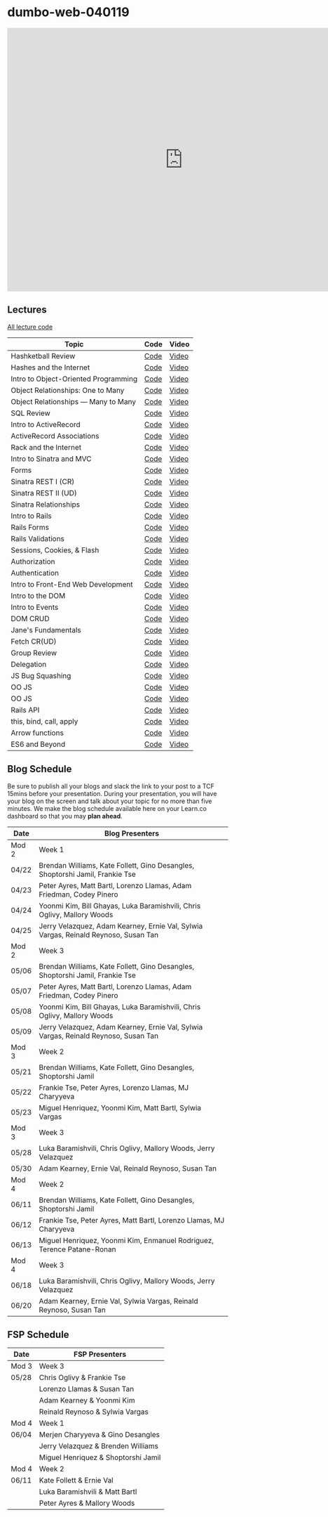 # dumbo-web-040119

<iframe src="https://calendar.google.com/calendar/embed?mode=WEEK&amp;height=600&amp;wkst=1&amp;bgcolor=%23FFFFFF&amp;src=flatironschool.com_beat8cpem9pjlrdtck98mm7aqo%40group.calendar.google.com&amp;color=%23B1365F&amp;src=flatironschool.com_gcf86fl54qj7dggvrp4a1qbvbg%40group.calendar.google.com&amp;color=%232F6309&amp;ctz=America%2FNew_York" style="border-width:0" width="800" height="600" frameborder="0" scrolling="no"></iframe>

## Lectures
[All lecture code](https://github.com/learn-co-students/dumbo-web-040119)

| Topic            | Code                | Video                |
| ---------------- |-------------------- |--------------------- |
| Hashketball Review | [Code][hashketball-code] | [Video][hashketball-vid] |
| Hashes and the Internet | [Code][hashes-and-internet-code] | [Video][hashes-and-internet-video] |
| Intro to Object-Oriented Programming | [Code][intro-object-oriented-programming-code] | [Video][intro-object-oriented-programming-video] |
| Object Relationships: One to Many | [Code][1-many-relationships-code] | [Video][1-many-relationships-video] |
| Object Relationships — Many to Many | [Code][object-relationships-many-many-code] | [Video][object-relationships-many-many-video] |
| SQL Review | [Code][sql-review-code] | [Video][sql-review-video] |
| Intro to ActiveRecord | [Code][intro-activerecord-code] | [Video][intro-activerecord-video] |
| ActiveRecord Associations | [Code][activerecord-associations-code] | [Video][activerecord-associations-video] |
| Rack and the Internet | [Code][rack-internet-code] | [Video][rack-internet-video] |
| Intro to Sinatra and MVC | [Code][intro-sinatra-mvc-code] | [Video][intro-sinatra-mvc-video] |
| Forms | [Code][forms-code] | [Video][forms-video] |
| Sinatra REST I (CR) | [Code][sinatra-rest-i-cr--code] | [Video][sinatra-rest-i-cr--video] |
| Sinatra REST II (UD) | [Code][sinatra-rest-ii-ud--code] | [Video][sinatra-rest-ii-ud--video] |
| Sinatra Relationships | [Code][sinatra-relationships-code] | [Video][sinatra-relationships-video] |
| Intro to Rails | [Code][intro-rails-code] | [Video][intro-rails-video] |
| Rails Forms | [Code][rails-forms-code] | [Video][rails-forms-video] |
| Rails Validations | [Code][rails-validations-code] | [Video][rails-validations-video] |
| Sessions, Cookies, & Flash | [Code][sessions-cookies-flash-code] | [Video][sessions-cookies-flash-video] |
| Authorization | [Code][authorization-code] | [Video][authorization-video] |
| Authentication | [Code][authentication-code] | [Video][authentication-video] |
| Intro to Front-End Web Development | [Code][intro-front-end-web-development-code] | [Video][intro-front-end-web-development-video] |
| Intro to the DOM | [Code][intro-dom-code] | [Video][intro-dom-video] |
| Intro to Events | [Code][intro-events--code] | [Video][intro-events--video] |
| DOM CRUD | [Code][dom-crud-code] | [Video][dom-crud-video] |
| Jane's Fundamentals | [Code][js-funds-code] | [Video][js-funds-vid] |
| Fetch CR(UD) | [Code][fetch-cr-ud--code] | [Video][fetch-cr-ud--video] |
| Group Review | [Code][group-review-code] | [Video][group-review-video] |
| Delegation | [Code][delegation-code] | [Video][delegation-video] |
| JS Bug Squashing | [Code][js-bug-squashing-code] | [Video][js-bug-squashing-video] |
| OO JS | [Code][oo-js-code] | [Video][oo-js-video] |
| OO JS | [Code][oo-js-code] | [Video][oo-js-video] |
| Rails API | [Code][rails-api-code] | [Video][rails-api-video] |
| this, bind, call, apply | [Code][this-bind-call-apply-code] | [Video][this-bind-call-apply-video] |
| Arrow functions | [Code][arrow-functions-code] | [Video][arrow-functions-video] |
| ES6 and Beyond | [Code][es6-beyond-code] | [Video][es6-beyond-video] |


[hashketball-code]: https://github.com/learn-co-students/dumbo-web-040119/tree/master/01-hashketball-review
[hashketball-vid]: https://www.youtube.com/watch?v=0U2nq6bCgLQ

[hashes-and-internet-code]: https://github.com/learn-co-students/dumbo-web-040119/tree/master/02-hashes-internet/
[hashes-and-internet-video]: http://youtu.be/XwUeicw7Osk

[intro-object-oriented-programming-code]: https://github.com/learn-co-students/dumbo-web-040119/tree/master/03-oo/
[intro-object-oriented-programming-video]: http://youtu.be/FeTIaXh48EM

[1-many-relationships-code]: https://github.com/learn-co-students/dumbo-web-040119/tree/master/04-one-to-many
[1-many-relationships-video]: https://www.youtube.com/watch?v=Lssf6NbDLeg

[object-relationships-many-many-code]: https://github.com/learn-co-students/dumbo-web-040119/tree/master/05-many-to-many/
[object-relationships-many-many-video]: http://youtu.be/zrrLJ7gQbas

[sql-review-code]: https://github.com/learn-co-students/dumbo-web-040119/tree/master/06-sql-review/
[sql-review-video]: http://youtu.be/eMO63ZYi404

[intro-activerecord-code]: https://github.com/learn-co-students/dumbo-web-040119/tree/master/07-active-record-intro
[intro-activerecord-video]: http://youtu.be/bcbNbD6UxOU

[activerecord-associations-code]: https://github.com/learn-co-students/dumbo-web-040119/tree/master/08-ar-associations
[activerecord-associations-video]: http://youtu.be/tIffYTZB23k

[rack-internet-code]: https://github.com/learn-co-students/dumbo-web-040119/tree/master/09-rack-internet
[rack-internet-video]: http://youtu.be/H3CJNUixhCI

[intro-sinatra-mvc-code]: https://github.com/learn-co-students/dumbo-web-040119/tree/master/10-sinatra-mvc
[intro-sinatra-mvc-video]: http://youtu.be/75gIS8iiztQ

[forms-code]: https://github.com/learn-co-students/dumbo-web-040119/tree/master/11-forms
[forms-video]: http://youtu.be/tRH0UnB928g

[sinatra-rest-i-cr--code]: https://github.com/learn-co-students/dumbo-web-040119/tree/master/12-rest
[sinatra-rest-i-cr--video]: http://youtu.be/NagE6YLbd9Q

[sinatra-rest-ii-ud--code]: https://github.com/learn-co-students/dumbo-web-040119/tree/master/12-rest
[sinatra-rest-ii-ud--video]: http://youtu.be/tEb1WMWm0M8

[sinatra-relationships-code]: https://github.com/learn-co-students/dumbo-web-040119/tree/master/13-sinatra-relationships/
[sinatra-relationships-video]: http://youtu.be/wGI1VXgx4Cw

[intro-rails-code]: https://github.com/learn-co-students/dumbo-web-040119/tree/master/14-intro-rails/
[intro-rails-video]: http://youtu.be/q3e1b-ljQEU

[rails-forms-code]: https://github.com/learn-co-students/dumbo-web-040119/tree/master/15-rails-forms/
[rails-forms-video]: http://youtu.be/HscPKVxXqXE

[rails-validations-code]: https://github.com/learn-co-students/dumbo-web-040119/tree/master/16-rails-validations/
[rails-validations-video]: http://youtu.be/p1v6SojRoLs

[sessions-cookies-flash-code]: https://github.com/learn-co-students/dumbo-web-040119/tree/master/18-sessions-cookies-flash/
[sessions-cookies-flash-video]: http://youtu.be/GP5ADEMmLgo

[authorization-code]: https://github.com/learn-co-students/dumbo-web-040119/tree/master/19-auth/
[authorization-video]: http://youtu.be/7daeWvBjX-U

[authentication-code]: https://github.com/learn-co-students/dumbo-web-040119/tree/master/19-auth/
[authentication-video]: http://youtu.be/h32s-biNRcw

[intro-front-end-web-development-code]: https://github.com/learn-co-students/dumbo-web-040119/tree/master/21-intro-fewd/
[intro-front-end-web-development-video]: http://youtu.be/R-wy_xN5OyA

[intro-dom-code]: https://github.com/learn-co-students/dumbo-web-040119/tree/master/22-dom/
[intro-dom-video]: http://youtu.be/_lj8XnywBCo

[intro-events--code]: https://github.com/learn-co-students/dumbo-web-040119/tree/master/23-events/
[intro-events--video]: http://youtu.be/kmkJknJGI-0

[dom-crud-code]: https://github.com/learn-co-students/dumbo-web-040119/tree/master/24-dom-crud/
[dom-crud-video]: http://youtu.be/XZfa4ASX0mg

[js-funds-code]: https://github.com/learn-co-students/dumbo-web-040119/tree/master/26-jane-fundamentals
[js-funds-vid]: https://youtu.be/t3UJ9gfy26o

[fetch-cr-ud--code]: https://github.com/learn-co-students/dumbo-web-040119/tree/master/28-fetch-ud/
[fetch-cr-ud--video]: http://youtu.be/77c7o4eKR8o

[group-review-code]: https://www.youtube.com/watch?v=dQw4w9WgXcQ
[group-review-video]: http://youtu.be/S_sD_BjkAXw

[delegation-code]: https://github.com/learn-co-students/dumbo-web-040119/tree/master/29-delegation/
[delegation-video]: http://youtu.be/NelOUm7f-dM

[js-bug-squashing-code]: https://github.com/learn-co-students/dumbo-web-040119/tree/master/30-debugging/
[js-bug-squashing-video]: http://youtu.be/J-sXEAiWsxI

[oo-js-code]: https://github.com/learn-co-students/dumbo-web-040119/tree/master/31-oojs/
[oo-js-video]: http://youtu.be/3S_TIKCuWHc

[oo-js-code]: https://github.com/learn-co-students/dumbo-web-040119/tree/master/31-oojs/
[oo-js-video]: http://youtu.be/H1_g1nv91IM

[rails-api-code]: https://github.com/learn-co-students/dumbo-web-040119/tree/master/32.5-rails-api/
[rails-api-video]: https://youtu.be/hXBf5z-Mp6Q

[this-bind-call-apply-code]: https://github.com/learn-co-students/dumbo-web-040119/tree/master/32-this-bind-call-apply/
[this-bind-call-apply-video]: http://youtu.be/DZsBvQ5xaNQ

[arrow-functions-code]: https://github.com/learn-co-students/dumbo-web-040119/tree/master/33-es6/
[arrow-functions-video]: http://youtu.be/7AUaBCLs_as

[es6-beyond-code]: https://github.com/learn-co-students/dumbo-web-040119/tree/master/33-es6/
[es6-beyond-video]: http://youtu.be/M73JLS2JSLs


## Blog Schedule

Be sure to publish all your blogs and slack the link to your post to a TCF 15mins before your presentation. During your presentation, you will have your blog on the screen and talk about your topic for no more than five minutes. We make the blog schedule available here on your Learn.co dashboard so that you may **plan ahead**. 

| **Date**  	| **Blog Presenters**                                                                                  |
|-------	|--------------------------------------------------------------------------------------------------------- |
| Mod 2   | Week 1 | 
| 04/22 	| Brendan Williams, Kate Follett, Gino Desangles, Shoptorshi Jamil, Frankie Tse |
| 04/23 	| Peter Ayres, Matt Bartl, Lorenzo Llamas, Adam Friedman, Codey Pinero |
| 04/24 	| Yoonmi Kim, Bill Ghayas, Luka Baramishvili, Chris Oglivy, Mallory Woods |
| 04/25 	| Jerry Velazquez, Adam Kearney, Ernie Val, Sylwia Vargas, Reinald Reynoso, Susan Tan|
| Mod 2   | Week 3 | 
| 05/06 	| Brendan Williams, Kate Follett, Gino Desangles, Shoptorshi Jamil, Frankie Tse |
| 05/07 	| Peter Ayres, Matt Bartl, Lorenzo Llamas, Adam Friedman, Codey Pinero |
| 05/08 	| Yoonmi Kim, Bill Ghayas, Luka Baramishvili, Chris Oglivy, Mallory Woods |
| 05/09  	| Jerry Velazquez, Adam Kearney, Ernie Val, Sylwia Vargas, Reinald Reynoso, Susan Tan|
| Mod 3   | Week 2 | 
| 05/21 	| Brendan Williams, Kate Follett, Gino Desangles, Shoptorshi Jamil |
| 05/22 	| Frankie Tse, Peter Ayres, Lorenzo Llamas, MJ Charyyeva |
| 05/23 	| Miguel Henriquez, Yoonmi Kim, Matt Bartl, Sylwia Vargas |
| Mod 3   | Week 3 | 
| 05/28  	| Luka Baramishvili, Chris Oglivy, Mallory Woods, Jerry Velazquez |
| 05/30  	| Adam Kearney, Ernie Val, Reinald Reynoso, Susan Tan|
| Mod 4   | Week 2 | 
| 06/11 	| Brendan Williams, Kate Follett, Gino Desangles, Shoptorshi Jamil |
| 06/12 	| Frankie Tse, Peter Ayres, Matt Bartl, Lorenzo Llamas, MJ Charyyeva |
| 06/13 	| Miguel Henriquez, Yoonmi Kim, Enmanuel Rodriguez, Terence Patane-Ronan |
| Mod 4   | Week 3 | 
| 06/18  	| Luka Baramishvili, Chris Oglivy, Mallory Woods, Jerry Velazquez |
| 06/20  	| Adam Kearney, Ernie Val, Sylwia Vargas, Reinald Reynoso, Susan Tan|


## FSP Schedule

| **Date**  	| **FSP Presenters**                                                                                  |
|-------	|--------------------------------------------------------------------------------------------------------- |
| Mod 3   | Week 3 | 
| 05/28 	| Chris Oglivy & Frankie Tse |
|       	| Lorenzo Llamas & Susan Tan |
|       	| Adam Kearney & Yoonmi Kim |
|       	| Reinald Reynoso & Sylwia Vargas |
| Mod 4   | Week 1 | 
| 06/04 	| Merjen Charyyeva & Gino Desangles |
|        	| Jerry Velazquez & Brenden Williams |
|       	| Miguel Henriquez & Shoptorshi Jamil |
| Mod 4   | Week 2 | 
| 06/11 	| Kate Follett & Ernie Val |
|  	      | Luka Baramishvili & Matt Bartl |
|       	| Peter Ayres & Mallory Woods |



